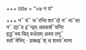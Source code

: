 +++
title = "०७ न यं"

+++
न᳓ यं᳓ ज᳓रन्ति शर᳓दो न᳓ मा᳓सा  
न᳓ द्या᳓व इ᳓न्द्रम् अवकर्श᳓यन्ति  
वृद्ध᳓स्य चिद् वर्धताम् अस्य तनू᳓  
स्तो᳓मेभिर् · उक्थइ᳓श् च शस्य᳓माना